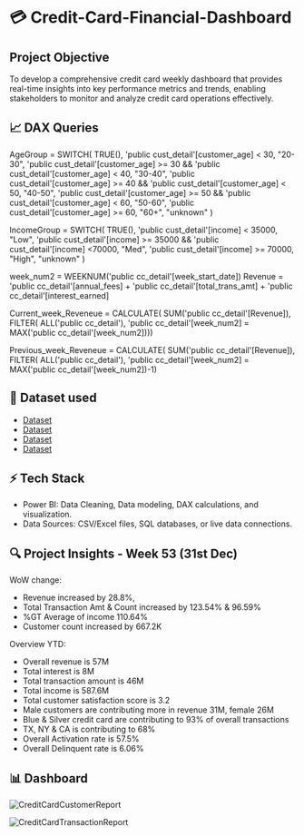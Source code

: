  
# 💳 Credit-Card-Financial-Dashboard

## Project Objective
To develop a comprehensive credit card weekly dashboard that provides real-time insights into key performance metrics and trends, enabling stakeholders to monitor and analyze credit card operations effectively.

## 📈 DAX Queries
 AgeGroup = SWITCH(
 TRUE(),
 'public cust_detail'[customer_age] < 30, "20-30",
 'public cust_detail'[customer_age] >= 30 && 'public cust_detail'[customer_age] < 40, "30-40",
 'public cust_detail'[customer_age] >= 40 && 'public cust_detail'[customer_age] < 50, "40-50",
 'public cust_detail'[customer_age] >= 50 && 'public cust_detail'[customer_age] < 60, "50-60",
 'public cust_detail'[customer_age] >= 60, "60+",
 "unknown"
 )
 
 IncomeGroup = SWITCH(
 TRUE(),
 'public cust_detail'[income] < 35000, "Low",
 'public cust_detail'[income] >= 35000 && 'public cust_detail'[income] <70000, "Med",
 'public cust_detail'[income] >= 70000, "High",
 "unknown"
 )

 week_num2 = WEEKNUM('public cc_detail'[week_start_date])
 Revenue = 'public cc_detail'[annual_fees] + 'public cc_detail'[total_trans_amt] + 'public cc_detail'[interest_earned]
 
 Current_week_Reveneue = CALCULATE(
 SUM('public cc_detail'[Revenue]),
 FILTER(
 ALL('public cc_detail'),
 'public cc_detail'[week_num2] = MAX('public cc_detail'[week_num2]))) 
 
 Previous_week_Reveneue = CALCULATE(
 SUM('public cc_detail'[Revenue]),
 FILTER(
 ALL('public cc_detail'),
 'public cc_detail'[week_num2] = MAX('public cc_detail'[week_num2])-1)

## 📂 Dataset used
- <a href="https://github.com/WajihaKashafAli/Credit-Card-Financial-Dashboard/blob/main/credit_card.csv">Dataset</a>
- <a href="https://github.com/WajihaKashafAli/Credit-Card-Financial-Dashboard/blob/main/customer.csv">Dataset</a>
- <a href="https://github.com/WajihaKashafAli/Credit-Card-Financial-Dashboard/blob/main/cust_add.csv">Dataset</a>
- <a href="https://github.com/WajihaKashafAli/Credit-Card-Financial-Dashboard/blob/main/cc_add.csv">Dataset</a>


## ⚡ Tech Stack
- Power BI: Data Cleaning, Data modeling, DAX calculations, and visualization.
- Data Sources: CSV/Excel files, SQL databases, or live data connections.


## 🔍 Project Insights - Week 53 (31st Dec)
  WoW change:
  - Revenue increased by 28.8%, 
  - Total Transaction Amt & Count increased by 123.54% & 96.59%
  - %GT Average of income 110.64%
  - Customer count increased by 667.2K

  Overview YTD:
  - Overall revenue is 57M 
  - Total interest is 8M
  - Total transaction amount is 46M
  - Total income is 587.6M
  - Total customer satisfaction score is 3.2
  - Male customers are contributing more in revenue 31M, female 26M
  - Blue & Silver credit card are contributing to 93% of overall transactions
  - TX, NY & CA is contributing to 68%
  - Overall Activation rate is 57.5%
  - Overall Delinquent rate is 6.06%

## 📊 Dashboard
![CreditCardCustomerReport](https://github.com/user-attachments/assets/2ea321e3-91fa-4d9c-9eb6-0384de763cd9)

![CreditCardTransactionReport](https://github.com/user-attachments/assets/1f70fdf8-c838-4395-abb9-a51998add98e)


